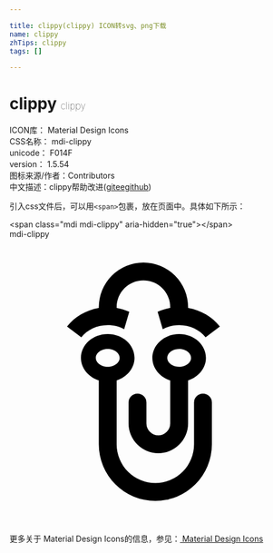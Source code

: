 ```yaml
---

title: clippy(clippy) ICON转svg、png下载
name: clippy
zhTips: clippy
tags: []

---
```


# clippy  <small style="font-size: 60%;font-weight: 100">clippy</small>


<div class="detail-page">
<p>
<span>
ICON库：
<span class="badge-secondary badge">Material Design Icons</span> 
</span>
<br/>
<span>
CSS名称：
<span class="badge-secondary badge">mdi-clippy</span> 
</span>
<br/>
<span>
unicode：
<span class="badge-secondary badge">F014F</span> 
<copy-btn content='F014F' btn-title=""></copy-btn>
<copy-btn :content='String.fromCodePoint(parseInt("F014F", 16))' btn-title="复制U"></copy-btn>
</span>
<br/>
<span>
version：
<span class="badge-secondary badge">1.5.54</span> 
</span>
<br/>
<span>图标来源/作者：<span class="badge-light badge">Contributors</span></span> 
<br/>
<span class="zh-detail">中文描述：<span class="badge-primary badge">clippy</span><span class="help-link"><span>帮助改进</span>(<a href="https://gitee.com/liuwave/icon-helper/edit/master/json/material/clippy.json" target="_blank" rel="noopener noreferrer">gitee</a><a href="https://github.com/liuwave/icon-helper/edit/master/json/material/clippy.json" target="_blank" rel="noopener noreferrer">github</a></span>)</span><br/>
</p>
</div>
<div class="alert alert-dark">
  <i class="mdi mdi-clippy mdi-48px"></i>
  <i class="mdi mdi-clippy mdi-36px"></i>
  <i class="mdi mdi-clippy mdi-24px"></i>
  <i class="mdi mdi-clippy mdi-18px"></i>
</div>
<div>
  <p>引入css文件后，可以用<code>&lt;span&gt;</code>包裹，放在页面中。具体如下所示：    
  </p>
  <div class="alert alert-primary" style="font-size: 14px">
    &lt;span class="mdi mdi-clippy" aria-hidden="true"&gt;&lt;/span&gt;
    <copy-btn content='<span class="mdi mdi-clippy" aria-hidden="true"></span>'></copy-btn>
  </div>
  <div class="alert alert-secondary">
    <i class="mdi mdi-clippy"
    style="font-size: 24px"
    aria-hidden="true"></i> mdi-clippy
    <copy-btn content="mdi-clippy" btn-title="复制图标名称"></copy-btn>
  </div>
</div>
<div id="svg" class="svg-wrap">
<svg xmlns="http://www.w3.org/2000/svg" viewBox="0 0 24 24"><path d="M15,15.5A2.5,2.5 0 0,1 12.5,18A2.5,2.5 0 0,1 10,15.5V13.75A0.75,0.75 0 0,1 10.75,13A0.75,0.75 0 0,1 11.5,13.75V15.5A1,1 0 0,0 12.5,16.5A1,1 0 0,0 13.5,15.5V11.89C12.63,11.61 12,10.87 12,10C12,8.9 13,8 14.25,8C15.5,8 16.5,8.9 16.5,10C16.5,10.87 15.87,11.61 15,11.89V15.5M8.25,8C9.5,8 10.5,8.9 10.5,10C10.5,10.87 9.87,11.61 9,11.89V17.25A3.25,3.25 0 0,0 12.25,20.5A3.25,3.25 0 0,0 15.5,17.25V13.75A0.75,0.75 0 0,1 16.25,13A0.75,0.75 0 0,1 17,13.75V17.25A4.75,4.75 0 0,1 12.25,22A4.75,4.75 0 0,1 7.5,17.25V11.89C6.63,11.61 6,10.87 6,10C6,8.9 7,8 8.25,8M10.06,6.13L9.63,7.59C9.22,7.37 8.75,7.25 8.25,7.25C7.34,7.25 6.53,7.65 6.03,8.27L4.83,7.37C5.46,6.57 6.41,6 7.5,5.81V5.75A3.75,3.75 0 0,1 11.25,2A3.75,3.75 0 0,1 15,5.75V5.81C16.09,6 17.04,6.57 17.67,7.37L16.47,8.27C15.97,7.65 15.16,7.25 14.25,7.25C13.75,7.25 13.28,7.37 12.87,7.59L12.44,6.13C12.77,6 13.13,5.87 13.5,5.81V5.75C13.5,4.5 12.5,3.5 11.25,3.5C10,3.5 9,4.5 9,5.75V5.81C9.37,5.87 9.73,6 10.06,6.13M14.25,9.25C13.7,9.25 13.25,9.59 13.25,10C13.25,10.41 13.7,10.75 14.25,10.75C14.8,10.75 15.25,10.41 15.25,10C15.25,9.59 14.8,9.25 14.25,9.25M8.25,9.25C7.7,9.25 7.25,9.59 7.25,10C7.25,10.41 7.7,10.75 8.25,10.75C8.8,10.75 9.25,10.41 9.25,10C9.25,9.59 8.8,9.25 8.25,9.25Z" /></svg>
</div>
<detail full-name='mdi-clippy'></detail>
    
<div><p>更多关于 Material Design Icons的信息，参见：<a target="_blank" href="https://iconhelper.cn/material.html"> Material Design Icons</a>
</p></div>
